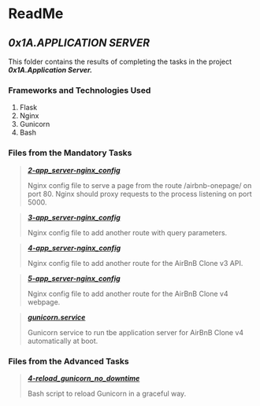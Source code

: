 # ReadMe

## ___0x1A.APPLICATION SERVER___
This folder contains the results of completing the tasks in the project ___0x1A.Application Server.___

### Frameworks and Technologies Used
1. Flask
2. Nginx
3. Gunicorn
4. Bash

### Files from the Mandatory Tasks
> ___[2-app_server-nginx_config](2-app_server-nginx_config)___
>
> Nginx config file to serve a page from the route /airbnb-onepage/ on port 80. Nginx should proxy requests to the process listening on port 5000.

> ___[3-app_server-nginx_config](3-app_server-nginx_config)___
>
> Nginx config file to add another route with query parameters.

> ___[4-app_server-nginx_config](4-app_server-nginx_config)___
>
> Nginx config file to add another route for the AirBnB Clone v3 API.

> ___[5-app_server-nginx_config](5-app_server-nginx_config)___
>
> Nginx config file to add another route for the AirBnB Clone v4 webpage.

> ___[gunicorn.service](gunicorn.service)___
>
> Gunicorn service to run tbe application server for AirBnB Clone v4 automatically at boot.


### Files from the Advanced Tasks
> ___[4-reload_gunicorn_no_downtime](4-reload_gunicorn_no_downtime)___
>
> Bash script to reload Gunicorn in a graceful way.
